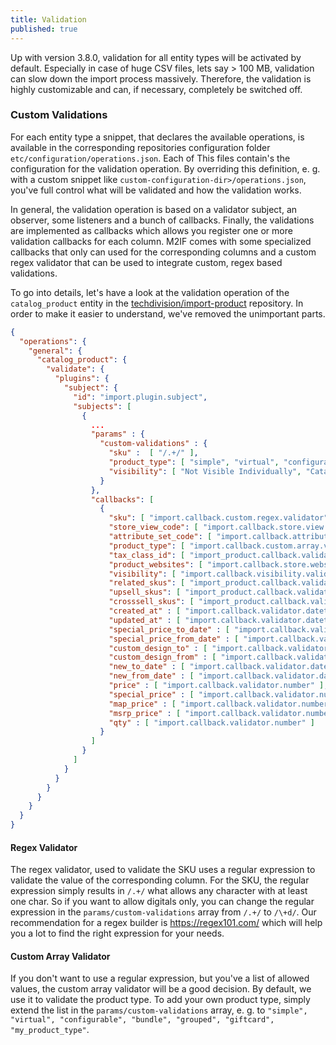```yaml
---
title: Validation
published: true
---
```


Up with version 3.8.0, validation for all entity types will be activated by default. Especially in case of huge CSV files, lets say > 100 MB, validation can slow down the import process massively. Therefore, the validation is highly customizable and can, if necessary, completely be switched off.

### Custom Validations

For each entity type a snippet, that declares the available operations, is available in the corresponding repositories configuration folder `etc/configuration/operations.json`. Each of This files contain's the configuration for the validation operation. By overriding this definition, e. g. with a custom snippet like `custom-configuration-dir>/operations.json`, you've full control what will be validated and how the validation works.

In general, the validation operation is based on a validator subject, an observer, some listeners and a bunch of callbacks. Finally, the validations are implemented as callbacks which allows you register one or more validation callbacks for each column. M2IF comes with some specialized callbacks that only can used for the corresponding columns and a custom regex validator that can be used to integrate custom, regex based validations.

To go into details, let's have a look at the validation operation of the `catalog_product` entity in the [techdivision/import-product](https://github.com/techdivision/import-product/blob/19.x/etc/configuration/operations.json#L118) repository. In order to make it easier to understand, we've removed the unimportant parts.

```json
{
  "operations": {
    "general": {
      "catalog_product": {
        "validate": {
          "plugins": {
            "subject": {
              "id": "import.plugin.subject",
              "subjects": [
                {
                  ...
                  "params" : {
                    "custom-validations" : {
                      "sku" :  [ "/.+/" ],
                      "product_type": [ "simple", "virtual", "configurable", "bundle", "grouped", "giftcard" ],
                      "visibility": [ "Not Visible Individually", "Catalog", "Search", "Catalog, Search" ]
                    }
                  },
                  "callbacks": [
                    {
                      "sku": [ "import.callback.custom.regex.validator" ],
                      "store_view_code": [ "import.callback.store.view.code.validator" ],
                      "attribute_set_code": [ "import.callback.attribute.set.name.validator" ],
                      "product_type": [ "import.callback.custom.array.validator" ],
                      "tax_class_id": [ "import_product.callback.validator.tax.class" ],
                      "product_websites": [ "import.callback.store.website.validator" ],
                      "visibility": [ "import.callback.visibility.validator" ],
                      "related_skus": [ "import_product.callback.validator.link" ],
                      "upsell_skus": [ "import_product.callback.validator.link" ],
                      "crosssell_skus": [ "import_product.callback.validator.link" ],
                      "created_at" : [ "import.callback.validator.datetime" ],
                      "updated_at" : [ "import.callback.validator.datetime" ],
                      "special_price_to_date" : [ "import.callback.validator.datetime" ],
                      "special_price_from_date" : [ "import.callback.validator.datetime" ],
                      "custom_design_to" : [ "import.callback.validator.datetime" ],
                      "custom_design_from" : [ "import.callback.validator.datetime" ],
                      "new_to_date" : [ "import.callback.validator.datetime" ],
                      "new_from_date" : [ "import.callback.validator.datetime" ],
                      "price" : [ "import.callback.validator.number" ],
                      "special_price" : [ "import.callback.validator.number" ],
                      "map_price" : [ "import.callback.validator.number" ],
                      "msrp_price" : [ "import.callback.validator.number" ],
                      "qty" : [ "import.callback.validator.number" ]
                    }
                  ]
                }
              ]
            }
          }
        }
      }
    }
  }
}
```

#### Regex Validator

The regex validator, used to validate the SKU uses a regular expression to validate the value of the corresponding column. For the SKU, the regular expression simply results in `/.+/` what allows any character with at least one char. So if you want to allow digitals only, you can change the regular expression in the `params/custom-validations` array from `/.+/` to `/\+d/`. Our recommendation for a regex builder is https://regex101.com/ which will help you a lot to find the right expression for your needs.

#### Custom Array Validator

If you don't want to use a regular expression, but you've a list of allowed values, the custom array validator will be a good decision. By default, we use it to validate the product type. To add your own product type, simply extend the list in the `params/custom-validations` array, e. g. to `"simple", "virtual", "configurable", "bundle", "grouped", "giftcard", "my_product_type"`.